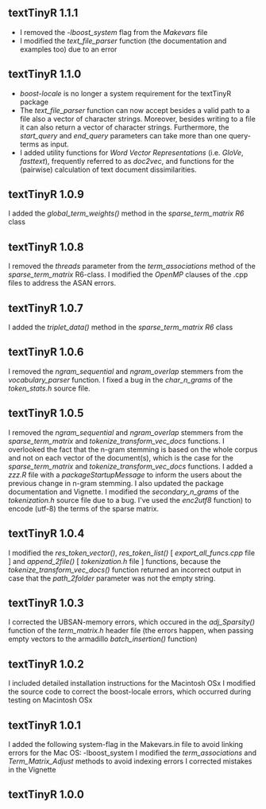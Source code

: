
## textTinyR 1.1.1

* I removed the *-lboost_system* flag from the *Makevars* file
* I modified the *text_file_parser* function (the documentation and examples too) due to an error


## textTinyR 1.1.0

* *boost-locale* is no longer a system requirement for the textTinyR package
* The *text_file_parser* function can now accept besides a valid path to a file also a vector of character strings. Moreover, besides writing to a file it can also return a vector of character strings. Furthermore, the *start_query* and *end_query* parameters can take more than one query-terms as input.
* I added utility functions for *Word Vector Representations* (i.e. *GloVe*, *fasttext*), frequently referred to as *doc2vec*, and functions for the (pairwise) calculation of text document dissimilarities.


## textTinyR 1.0.9

I added the *global_term_weights()* method in the *sparse_term_matrix R6* class


## textTinyR 1.0.8

I removed the *threads* parameter from the *term_associations* method of the *sparse_term_matrix* R6-class.
I modified the *OpenMP* clauses of the .cpp files to address the ASAN errors.


## textTinyR 1.0.7

I added the *triplet_data()* method in the *sparse_term_matrix R6* class


## textTinyR 1.0.6

I removed the *ngram_sequential* and *ngram_overlap* stemmers from the *vocabulary_parser* function.
I fixed a bug in the *char_n_grams* of the *token_stats.h* source file.


## textTinyR 1.0.5

I removed the *ngram_sequential* and *ngram_overlap* stemmers from the *sparse_term_matrix* and *tokenize_transform_vec_docs* functions. I overlooked the fact that the n-gram stemming is based on the whole corpus and not on
each vector of the document(s), which is the case for the *sparse_term_matrix* and *tokenize_transform_vec_docs* functions. 
I added a *zzz.R* file with a *packageStartupMessage* to inform the users about the previous change in n-gram stemming.
I also updated the package documentation and Vignette.
I modified the *secondary_n_grams* of the *tokenization.h* source file due to a bug.
I've used the *enc2utf8* function) to encode (utf-8) the terms of the sparse matrix.


## textTinyR 1.0.4

I modified the *res_token_vector()*, *res_token_list()* [ *export_all_funcs.cpp* file ] and *append_2file()* [ *tokenization.h* file ] functions, because the *tokenize_transform_vec_docs()* function returned an incorrect output in case that the *path_2folder* parameter was not the empty string.


## textTinyR 1.0.3

I corrected the UBSAN-memory errors, which occured in the *adj_Sparsity()* function of the *term_matrix.h* header file (the errors happen, when passing empty vectors to the armadillo *batch_insertion()* function)


## textTinyR 1.0.2

I included detailed installation instructions for the Macintosh OSx
I modified the source code to correct the boost-locale errors, which occurred during testing on Macintosh OSx


## textTinyR 1.0.1

I added the following system-flag in the Makevars.in file to avoid linking errors for the Mac OS: -lboost_system
I modified the *term_associations* and *Term_Matrix_Adjust* methods to avoid indexing errors
I corrected mistakes in the Vignette


## textTinyR 1.0.0




